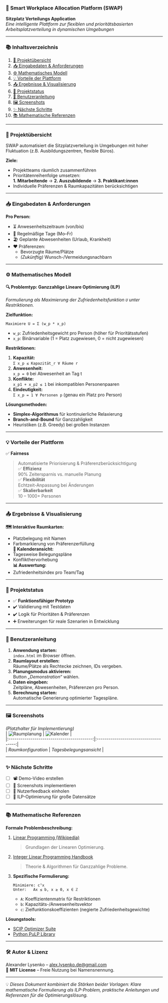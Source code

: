 ### 🧠 Smart Workplace Allocation Platform (SWAP)  
**Sitzplatz Verteilungs Application**  
*Eine intelligente Plattform zur flexiblen und prioritätsbasierten Arbeitsplatzverteilung in dynamischen Umgebungen*  

---

### 📚 Inhaltsverzeichnis  
1. [🎯 Projektübersicht](#-projektübersicht)  
2. [📥 Eingabedaten & Anforderungen](#-eingabedaten--anforderungen)  
3. [⚙️ Mathematisches Modell](#️-mathematisches-modell)  
4. [💡 Vorteile der Plattform](#-vorteile-der-plattform)  
5. [📤 Ergebnisse & Visualisierung](#-ergebnisse--visualisierung)  
6. [🔧 Projektstatus](#-projektstatus)  
7. [📘 Benutzeranleitung](#-benutzeranleitung)  
8. [🖼️ Screenshots](#️-screenshots)  
9. [✨ Nächste Schritte](#-nächste-schritte)  
10. [📚 Mathematische Referenzen](#-mathematische-referenzen)  

---

### 🎯 Projektübersicht <a name="projektübersicht"></a>  
SWAP automatisiert die Sitzplatzverteilung in Umgebungen mit hoher Fluktuation (z.B. Ausbildungszentren, flexible Büros).  

**Ziele:**  
- Projektteams räumlich zusammenführen  
- Prioritätenreihenfolge umsetzen:  
  **1. Mitarbeitende** → **2. Auszubildende** → **3. Praktikant:innen**  
- Individuelle Präferenzen & Raumkapazitäten berücksichtigen  

---

### 📥 Eingabedaten & Anforderungen <a name="eingabedaten--anforderungen"></a>  
**Pro Person:**  
- ⏳ Anwesenheitszeitraum (von/bis)  
- 📅 Regelmäßige Tage (Mo–Fr)  
- 🏖️ Geplante Abwesenheiten (Urlaub, Krankheit)  
- ❤️ Präferenzen:  
  - Bevorzugte Räume/Plätze  
  - *(Zukünftig)* Wunsch-/Vermeidungsnachbarn  

---

### ⚙️ Mathematisches Modell <a name="mathematisches-modell"></a>  
#### 🔍 Problemtyp: **Ganzzahlige Lineare Optimierung (ILP)**  
*Formulierung als Maximierung der Zufriedenheitsfunktion `U` unter Restriktionen.*  

**Zielfunktion:**  
```
Maximiere U = Σ (w_p * x_p) 
```  
- `w_p`: Zufriedenheitsgewicht pro Person (höher für Prioritätsstufen)  
- `x_p`: Binärvariable (1 = Platz zugewiesen, 0 = nicht zugewiesen)  

**Restriktionen:**  
1. **Kapazität:**  
   `Σ x_p ≤ Kapazität_r ∀ Räume r`  
2. **Anwesenheit:**  
   `x_p = 0` bei Abwesenheit an Tag t  
3. **Konflikte:**  
   `x_p1 + x_p2 ≤ 1` bei inkompatiblen Personenpaaren  
4. **Eindeutigkeit:**  
   `Σ x_p = 1 ∀ Personen p` (genau ein Platz pro Person)  

**Lösungsmethoden:**  
- **Simplex-Algorithmus** für kontinuierliche Relaxierung  
- **Branch-and-Bound** für Ganzzahligkeit  
- Heuristiken (z.B. Greedy) bei großen Instanzen  

---

### 💡 Vorteile der Plattform <a name="vorteile-der-plattform"></a>  
✅ **Fairness**  
> Automatisierte Priorisierung & Präferenzberücksichtigung  
✅ **Effizienz**  
> 90% Zeitersparnis vs. manuelle Planung  
✅ **Flexibilität**  
> Echtzeit-Anpassung bei Änderungen  
✅ **Skalierbarkeit**  
> 10 – 1000+ Personen  

---

### 📤 Ergebnisse & Visualisierung <a name="ergebnisse--visualisierung"></a>  
**🗺️ Interaktive Raumkarten:**  
- Platzbelegung mit Namen  
- Farbmarkierung von Präferenzerfüllung  
**📅 Kalenderansicht:**  
- Tagesweise Belegungspläne  
- Konflikthervorhebung  
**📊 Auswertung:**  
- Zufriedenheitsindex pro Team/Tag  

---

### 🔧 Projektstatus <a name="projektstatus"></a>  
- ✅ **Funktionsfähiger Prototyp**  
- ✔️ Validierung mit Testdaten  
- ✔️ Logik für Prioritäten & Präferenzen  
- ➕ Erweiterungen für reale Szenarien in Entwicklung  

---

### 📘 Benutzeranleitung <a name="benutzeranleitung"></a>  
1. **Anwendung starten:**  
   `index.html` im Browser öffnen.  
2. **Raumlayout erstellen:**  
   Räume/Plätze als Rechtecke zeichnen, IDs vergeben.  
3. **Planungsmodus aktivieren:**  
   Button *„Demonstration“* wählen.  
4. **Daten eingeben:**  
   Zeitpläne, Abwesenheiten, Präferenzen pro Person.  
5. **Berechnung starten:**  
   Automatische Generierung optimierter Tagespläne.  

---

### 🖼️ Screenshots <a name="screenshots"></a>  
*(Platzhalter für Implementierung)*  
| ![Raumplanung](placeholder_raumanlage.png) | ![Kalender](placeholder_kalender.png) |  
|:------------------------------------------:|:-------------------------------------:|  
| *Raumkonfiguration*                        | *Tagesbelegungsansicht*               |  

---

### ✨ Nächste Schritte <a name="nächste-schritte"></a>  
- [ ] 📽️ Demo-Video erstellen  
- [ ] 📸 Screenshots implementieren  
- [ ] 💬 Nutzerfeedback einholen  
- [ ] 🚀 ILP-Optimierung für große Datensätze  

---

### 📚 Mathematische Referenzen <a name="mathematische-referenzen"></a>  
**Formale Problembeschreibung:**  
1. [Linear Programming (Wikipedia)](https://en.wikipedia.org/wiki/Linear_programming)  
   > Grundlagen der Linearen Optimierung.  
2. [Integer Linear Programming Handbook](https://www.math.uwaterloo.ca/~hwolkowi/henk/teaching/f10/370.w10/lecturenotes.pdf)  
   > Theorie & Algorithmen für Ganzzahlige Probleme.  
3. **Spezifische Formulierung:**  
   ```
   Minimiere: cᵀx  
   Unter:   Ax ≤ b, x ≥ 0, x ∈ ℤ  
   ```  
   - `A`: Koeffizientenmatrix für Restriktionen  
   - `b`: Kapazitäts-/Anwesenheitsvektor  
   - `c`: Zielfunktionskoeffizienten (negierte Zufriedenheitsgewichte)  

**Lösungstools:**  
- [SCIP Optimizer Suite](https://www.scipopt.org/)  
- [Python PuLP Library](https://coin-or.github.io/pulp/)  

---

### 🛠️ Autor & Lizenz  
Alexander Lysenko – [alex.lysenko.de@gmail.com](mailto:alex.lysenko.de@gmail.com)  
📄 **MIT License** – Freie Nutzung bei Namensnennung.  

--- 
💡 *Dieses Dokument kombiniert die Stärken beider Vorlagen: Klare mathematische Formulierung als ILP-Problem, praktische Anleitungen und Referenzen für die Optimierungslösung.*